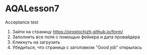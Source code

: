 # AQALesson7
Acceptance test
1. Зайти на страницу https://prostochizh.github.io/form/
2. Заполнить все поля с помощью фейкера и дата провайдера
3. Кликнуть на загрузить
4. Убедиться, что страница с заголовком "Good job" открылась
